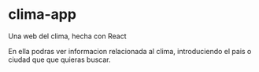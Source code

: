 # clima-app
Una web del clima, hecha con React

En ella podras ver informacion relacionada al clima, introduciendo el pais o ciudad que que quieras buscar.
